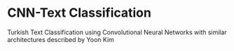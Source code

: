 # CNN-Text Classification
 Turkish Text Classification using Convolutional Neural Networks with similar architectures described by Yoon Kim
